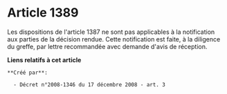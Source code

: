 # Article 1389

Les dispositions de l'article 1387 ne sont pas applicables à la notification aux parties de la décision rendue. Cette
notification est faite, à la diligence du greffe, par lettre recommandée avec demande d'avis de réception.

**Liens relatifs à cet article**

	**Créé par**:

	  - Décret n°2008-1346 du 17 décembre 2008 - art. 3
